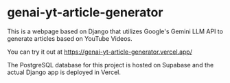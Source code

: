# genai-yt-article-generator

This is a webpage based on Django that utilizes Google's Gemini LLM API to generate articles based on YouTube Videos.

You can try it out at https://genai-yt-article-generator.vercel.app/

The PostgreSQL database for this project is hosted on Supabase and the actual Django app is deployed in Vercel.
